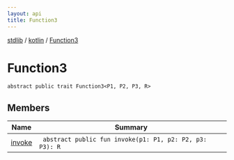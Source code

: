 ```yaml
---
layout: api
title: Function3
---
```

[stdlib](../../index.html) / [kotlin](../index.html) / [Function3](index.html)

# Function3

```
abstract public trait Function3<P1, P2, P3, R> 
```
## Members
| Name | Summary |
|------|---------|
|[invoke](invoke.html)|&nbsp;&nbsp;`abstract public fun invoke(p1: P1, p2: P2, p3: P3): R`<br>|
